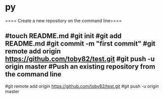 py
====
==== Create a new repository on the command line====

#touch README.md
#git init
#git add README.md
#git commit -m "first commit"
#git remote add origin https://github.com/toby82/test.git
#git push -u origin master
#Push an existing repository from the command line
----------
#git remote add origin https://github.com/toby82/test.git
#git push -u origin master
